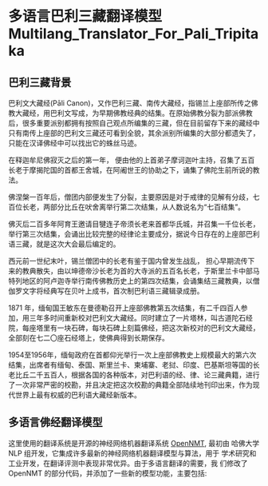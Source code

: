 # 多语言巴利三藏翻译模型 Multilang_Translator_For_Pali_Tripitaka

## 巴利三藏背景
巴利文大藏经(Pāli Canon)，又作巴利三藏、南传大藏经，指锡兰上座部所传之佛教大藏经，用巴利文写成，为早期佛教经典的结集。在原始佛教分裂为部派佛教后，很多重要派别都拥有按照自己观点所编集的三藏，但在目前留存下来的藏经中只有南传上座部的巴利文三藏还可看到全貌，其余派别所编集的大部分都遗失了，只能在汉译佛经中可以找出它的蛛丝马迹。

在释迦牟尼佛寂灭之后的第一年， 便由他的上首弟子摩诃迦叶主持，召集了五百长老于摩揭陀国的首都王舍城，在阿阇世王的协助之下，诵集了佛陀生前所说的教法。

佛涅槃一百年后，僧团内部便发生了分裂，主要原因是对于戒律的见解有分歧，七百位长老，两部分比丘在吠舍离举行第二次结集，从人数说名为“七百结集”。

佛灭后二百多年阿育王邀请目犍连子帝须长老来首都华氏城，并召集一千位长老，举行第三次结集，会诵出比较完整的经律论主要成分，据说今日存在的上座部巴利语三藏，就是这次大会最后编定的。

西元前一世纪末叶，锡兰僧团中的长老有鉴于国内曾发生战乱， 担心早期流传下来的教典散失，由以坤德帝沙长老为首的大寺派的五百名长老，于斯里兰卡中部马特列地区的阿卢迦寺举行南传佛教历史上的第四次结集，会诵集结三藏教典，以僧伽罗文字将经典写在贝叶上成书，首次制巴利语三藏辑录成册。

1871 年，缅甸国王敏东在曼德勒召开上座部佛教第五次结集，有二千四百人参加，用三年多时间重新校对巴利文大藏经。同时建立了一片塔林，叫古道陀石经院，每座塔里有一块石碑，每块石碑上刻篇佛经，把这次新校对的巴利文大藏经，全部刻在七二〇座石经塔上，使佛典得到长期保存。

1954至1956年，缅甸政府在首都仰光举行一次上座部佛教史上规模最大的第六次结集，出席者有缅甸、泰国、斯里兰卡、柬埔寨、老挝、印度、巴基斯坦等国的长老比丘二千五百人，根据各国的各种版本，对巴利语的经、律、论三藏典籍，进行了一次非常严密的校勘，并且决定把这次校勘的典籍全部陆续地刊印出来，作为现代世界上最有权威的巴利语大藏经新版本。



## 多语言佛经翻译模型
这里使用的翻译系统是开源的神经网络机器翻译系统 [OpenNMT](http://opennmt.net/), 最初由 哈佛大学 NLP 组开发，它集成许多最新的神经网络机器翻译模型与算法，用于 学术研究和工业开发，在翻译评测中表现非常优异。由于多语言翻译的需要，我 们修改了 OpenNMT 的部分代码，并添加了一些新的模型功能，主要包括:

